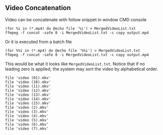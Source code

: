 ## Video Concatenation

Video can be concatenate with follow snippet in window CMD console
```
(for %i in (*.mp4) do @echo file '%i') > MergedVideoList.txt
ffmpeg -f concat -safe 0 -i MergedVideoList.txt -c copy output.mp4
```

Or it is executed from a batch file
```    
(for %%i in (*.mp4) do @echo file '%%i') > MergedVideoList.txt
ffmpeg -f concat -safe 0 -i MergedVideoList.txt -c copy output.mp4
```

This would be what it looks like `MergedVideoList.txt`. Notice that if no leading zero is applied, the system may sort the video by alphabetical order.
```
file 'video (01).mkv'
file 'video (10).mkv'
file 'video (11).mkv'
file 'video (12).mkv'
file 'video (13).mkv'
file 'video (14).mkv'
file 'video (15).mkv'
file 'video (2).mkv'
file 'video (3).mkv'
file 'video (4).mkv'
file 'video (5).mkv'
file 'video (6).mkv'
file 'video (7).mkv'
```
